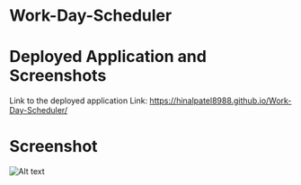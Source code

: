 # Work-Day-Scheduler

# Deployed Application and Screenshots
Link to the deployed application
Link: https://hinalpatel8988.github.io/Work-Day-Scheduler/

# Screenshot

![Alt text](../../Desktop/Screenshot%202023-01-29%20at%209.20.08%20pm.png)





